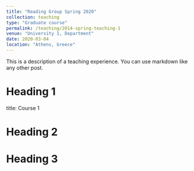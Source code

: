 ```yaml
---
title: "Reading Group Spring 2020"
collection: teaching
type: "Graduate course"
permalink: /teaching/2014-spring-teaching-1
venue: "University 1, Department"
date: 2020-03-04
location: "Athens, Greece"
---
```


This is a description of a teaching experience. You can use markdown like any other post.

Heading 1
======
title: Course 1

Heading 2
======

Heading 3
======
